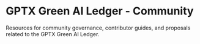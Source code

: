 # GPTX Green AI Ledger - Community

Resources for community governance, contributor guides, and proposals related to the GPTX Green AI Ledger.

